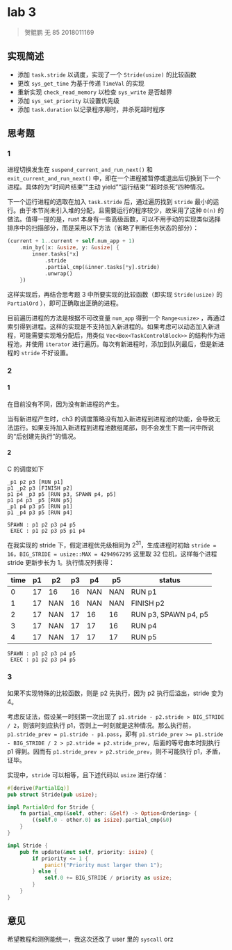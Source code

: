 # lab 3

> 贺鲲鹏 无 85 2018011169

## 实现简述

- 添加 `task.stride` 以调度，实现了一个 `Stride(usize)` 的比较函数
- 更改 `sys_get_time` 为基于传递 `TimeVal` 的实现
- 重新实现 `check_read_memory` 以检查 `sys_write` 是否越界
- 添加 `sys_set_priority` 以设置优先级
- 添加 `task.duration` 以记录程序用时，并杀死超时程序

## 思考题

### 1

进程切换发生在 `suspend_current_and_run_next()` 和 `exit_current_and_run_next()` 中，即在一个进程被暂停或退出后切换到下一个进程。具体的为“时间片结束”“主动 yield”“运行结束”“超时杀死”四种情况。

下一个运行进程的选取在加入 `task.stride` 后，通过遍历找到 `stride` 最小的运行。由于本节尚未引入堆的分配，且需要运行的程序较少，故采用了这种 `O(n)` 的做法。值得一提的是，rust 本身有一些高级函数，可以不用手动的实现类似选择排序中的扫描部分，而是采用以下方法（省略了判断任务状态的部分）：

```rust
(current + 1..current + self.num_app + 1)
    .min_by(|x: &usize, y: &usize| {
        inner.tasks[*x]
            .stride
            .partial_cmp(&inner.tasks[*y].stride)
            .unwrap()
    })
```

这样实现后，再结合思考题 3 中所要实现的比较函数（即实现 `Stride(usize)` 的 `PartialOrd` ），即可正确取出正确的进程。

目前遍历进程的方法是根据不可改变量 `num_app` 得到一个 `Range<usize>` ，再通过索引得到进程。这样的实现是不支持加入新进程的。如果考虑可以动态加入新进程，可能需要实现堆分配后，用类似 `Vec<Box<TaskControlBlock>>` 的结构作为进程池，并使用 `iterator` 进行遍历。每次有新进程时，添加到队列最后，但是新进程的 `stride` 不好设置。

### 2

#### 1

在目前没有不同，因为没有新进程的产生。

当有新进程产生时，ch3 的调度策略没有加入新进程到进程池的功能，会导致无法运行。如果支持加入新进程到进程池数组尾部，则不会发生下面一问中所说的“后创建先执行”的情况。

#### 2

C 的调度如下

```
_p1 p2 p3 [RUN p1]
p1 _p2 p3 [FINISH p2]
p1 p4 _p3 p5 [RUN p3, SPAWN p4, p5]
p1 p4 p3 _p5 [RUN p5]
_p1 p4 p3 p5 [RUN p1]
p1 _p4 p3 p5 [RUN p4]

SPAWN : p1 p2 p3 p4 p5
 EXEC : p1 p2 p3 p5 p1 p4
```

在我实现的 stride 下，假定进程优先级相同为 $2^31$，生成进程时初始 `stride = 16`，`BIG_STRIDE = usize::MAX = 4294967295` 这里取 32 位机，这样每个进程 stride 更新步长为 1。执行情况列表得：

| time | p1  | p2  | p3  | p4  | p5  | status               |
| ---- | --- | --- | --- | --- | --- | -------------------- |
| 0    | 17  | 16  | 16  | NAN | NAN | RUN p1               |
| 1    | 17  | NAN | 16  | NAN | NAN | FINISH p2            |
| 2    | 17  | NAN | 17  | 16  | 16  | RUN p3, SPAWN p4, p5 |
| 3    | 17  | NAN | 17  | 17  | 16  | RUN p4               |
| 4    | 17  | NAN | 17  | 17  | 17  | RUN p5               |

```
SPAWN : p1 p2 p3 p4 p5
 EXEC : p1 p2 p3 p4 p5
```

### 3

如果不实现特殊的比较函数，则是 p2 先执行，因为 p2 执行后溢出，stride 变为 4。

考虑反证法，假设某一时刻第一次出现了 `p1.stride - p2.stride > BIG_STRIDE / 2`，则该时刻应执行 p1，否则上一时刻就是这种情况。那么执行前，`p1.stride_prev = p1.stride - p1.pass`，即有 `p1.stride_prev >= p1.stride - BIG_STRIDE / 2 > p2.stride = p2.stride_prev`，后面的等号由本时刻执行 p1 得到。因而有 `p1.stride_prev > p2.stride_prev`，则不可能执行 p1，矛盾，证毕。

实现中，`stride` 可以相等，且下述代码以 `usize` 进行存储：

```rust
#[derive(PartialEq)]
pub struct Stride(pub usize);

impl PartialOrd for Stride {
    fn partial_cmp(&self, other: &Self) -> Option<Ordering> {
        ((self.0 - other.0) as isize).partial_cmp(&0)
    }
}

impl Stride {
    pub fn update(&mut self, priority: isize) {
        if priority <= 1 {
            panic!("Priority must larger then 1");
        } else {
            self.0 += BIG_STRIDE / priority as usize;
        }
    }
}
```

## 意见

希望教程和测例能统一，我这次还改了 user 里的 `syscall` orz
